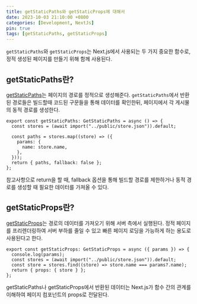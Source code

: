 ```yaml
---
title: getStaticPaths와 getStaticProps에 대해서
date: 2023-10-03 21:10:00 +0800
categories: [Development, NextJs]
pin: true
tags: [getStaticPaths, getStaticProps]
---
```


`getStaticPaths`와 `getStaticProps`는 Next.js에서 사용되는 두 가지 중요한 함수로, 정적 생성된 페이지를 만들기 위해 함께 사용된다.
<br/>

## getStaticPaths란?

[getStaticPaths](https://nextjs.org/docs/pages/building-your-application/data-fetching/get-static-paths)는 페이지의 경로를 정적으로 생성해준다. `getStaticPaths`에서 반환된 경로들은 빌드할때 코드된 구문들을 통해 데이터를 확인한뒤, 페이지에서 각 게시물의 동적 경로를 생성한다.

```tsx
export const getStaticPaths: GetStaticPaths = async () => {
  const stores = (await import("../public/store.json")).default;

  const paths = stores.map((store) => ({
    params: {
      name: store.name,
    },
  }));
  return { paths, fallback: false };
};
```

참고사항으로 return을 할 때, fallback 옵션을 통해 빌드할 경로를 제한하거나 동적 경로를 생성할 때 필요한 데이터를 가져올 수 있다.

## getStaticProps란?

[getStaticProps](https://nextjs.org/docs/pages/building-your-application/data-fetching/get-static-props)는 경로의 데이터를 가져오기 위해 서버 측에서 실행된다.
정적 페이지를 프리렌더링하여 서버 부하를 줄일 수 있고 빠른 페이지 로딩을 가능하게 하는 용도로 사용된다고 한다.

```tsx
export const getStaticProps: GetStaticProps = async ({ params }) => {
  console.log(params);
  const stores = (await import("../public/store.json")).default;
  const store = stores.find((store) => store.name === params?.name);
  return { props: { store } };
};
```

getStaticPaths나 getStaticProps에서 반환된 데이터는 Next.js가 함수 간의 관계를 이해하여 페이지 컴포넌트의 props로 전달된다.
